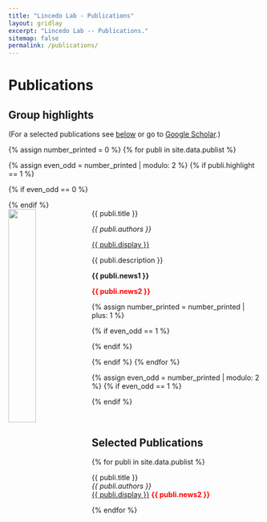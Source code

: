 ```yaml
---
title: "Lincedo Lab - Publications"
layout: gridlay
excerpt: "Lincedo Lab -- Publications."
sitemap: false
permalink: /publications/
---
```



# Publications

## Group highlights

(For a selected publications see [below](#selected-publications) or go to [Google Scholar](https://scholar.google.nl/citations?user=Tp1RdIQAAAAJ&hl=en).)

{% assign number_printed = 0 %}
{% for publi in site.data.publist %}

{% assign even_odd = number_printed | modulo: 2 %}
{% if publi.highlight == 1 %}

{% if even_odd == 0 %}
<div class="row">
{% endif %}

<div class="col-sm-6 clearfix">
 <div class="well">
  <pubtit>{{ publi.title }}</pubtit>
  <img src="{{ site.url }}{{ site.baseurl }}/images/pubpic/{{ publi.image }}" class="img-responsive" width="33%" style="float: left" />
  <p><em>{{ publi.authors }}</em></p>
  <p><a href="{{ publi.url }}">{{ publi.display }}</a></p>
  <p>{{ publi.description }}</p>
  <p class="text-danger"><strong> {{ publi.news1 }}</strong></p>
  <p> <b><font color="#FF0000">{{ publi.news2 }}</font></b></p>
 </div>
</div>

{% assign number_printed = number_printed | plus: 1 %}

{% if even_odd == 1 %}
</div>
{% endif %}

{% endif %}
{% endfor %}

{% assign even_odd = number_printed | modulo: 2 %}
{% if even_odd == 1 %}
</div>
{% endif %}

<p> &nbsp; </p>


## Selected Publications

{% for publi in site.data.publist %}

  {{ publi.title }} <br />
  <em>{{ publi.authors }} </em><br /><a href="{{ publi.url }}">{{ publi.display }}</a>   <b><font color="#FF0000">{{ publi.news2 }}</font></b><br />

{% endfor %}

<p> &nbsp; </p>
